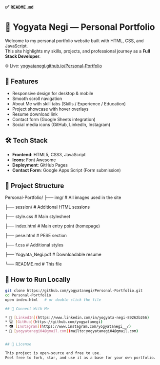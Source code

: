 ### ✅ `README.md`

# 💼 Yogyata Negi — Personal Portfolio

Welcome to my personal portfolio website built with HTML, CSS, and JavaScript.  
This site highlights my skills, projects, and professional journey as a **Full Stack Developer**.

🌐 Live: [yogyatanegi.github.io/Personal-Portfolio](https://yogyatanegi.github.io/Personal-Portfolio/)



## 📌 Features

- Responsive design for desktop & mobile
- Smooth scroll navigation
- About Me with skill tabs (Skills / Experience / Education)
- Project showcase with hover overlays
- Resume download link
- Contact form (Google Sheets integration)
- Social media icons (GitHub, LinkedIn, Instagram)


## 🛠 Tech Stack

- **Frontend**: HTML5, CSS3, JavaScript
- **Icons**: Font Awesome
- **Deployment**: GitHub Pages
- **Contact Form**: Google Apps Script (Form submission)

## 📁 Project Structure

Personal-Portfolio/
├── img/                  # All images used in the site

├── session/              # Additional HTML sessions 

├── style.css             # Main stylesheet

├── index.html            # Main entry point (homepage)

├── pese.html             # PESE section

├── f.css                 # Additional styles 

├── Yogyata\_Negi.pdf      # Downloadable resume

└── README.md             # This file


## 🚀 How to Run Locally

```bash
git clone https://github.com/yogyatanegi/Personal-Portfolio.git
cd Personal-Portfolio
open index.html   # or double click the file

## 🤝 Connect With Me

* 💼 [LinkedIn](https://www.linkedin.com/in/yogyata-negi-89262b266)
* 💻 [GitHub](https://github.com/yogyatanegi)
* 📷 [Instagram](https://www.instagram.com/yogyatanegi__/)
* 📧 [yogyatanegi04@gmail.com](mailto:yogyatanegi04@gmail.com)


## 📌 License

This project is open-source and free to use.
Feel free to fork, star, and use it as a base for your own portfolio.

